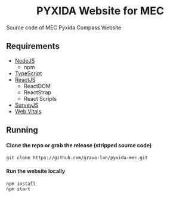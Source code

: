 <h1 align="center">PYXIDA Website for MEC</h1>

Source code of MEC Pyxida Compass Website
## Requirements
- [NodeJS](https://nodejs.org/en/)
  - npm
- [TypeScript](https://www.typescriptlang.org/)
- [ReactJS](https://reactjs.org/)
  - ReactDOM
  - ReactStrap
  - React Scripts
- [SurveyJS](https://surveyjs.io/)
- [Web Vitals](https://web.dev/vitals/)

## Running
#### Clone the repo or grab the release (stripped source code)
```shell
git clone https://github.com/gravo-lan/pyxida-mec.git
```
#### Run the website locally
```shell
npm install
npm start
```
